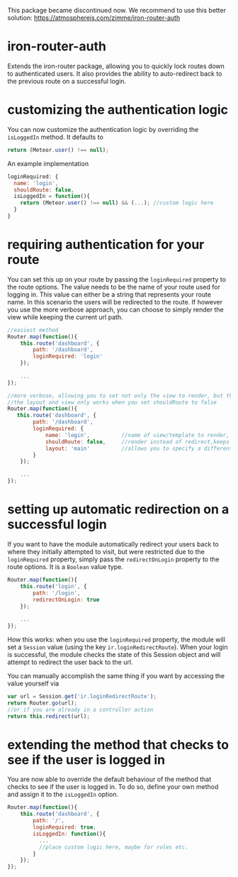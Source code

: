 This package became discontinued now. We recommend to use this better solution: https://atmospherejs.com/zimme/iron-router-auth


iron-router-auth
================

Extends the iron-router package, allowing you to quickly lock routes down to authenticated users. It also provides the ability to auto-redirect back to the previous route on a successful login.

customizing the authentication logic
====================================

You can now customize the authentication logic by overriding the `isLoggedIn` method. It defaults to

```js
return (Meteor.user() !== null);
```

An example implementation

```js
loginRequired: {
  name: 'login',
  shouldRoute: false,
  isLoggedIn = function(){
    return (Meteor.user() !== null) && (...); //custom logic here
  }
}
```

requiring authentication for your route
=======================================

You can set this up on your route by passing the `loginRequired` property to the route options. The value needs to be the name of your route used for logging in. This value can either be a string that represents your route name. In this scenario the users will be redirected to the route. If however you use the more verbose approach, you can choose to simply render the view while keeping the current url path.

```js
//easiest method
Router.map(function(){
    this.route('dashboard', {
        path: '/dashboard',
        loginRequired: 'login'
    });
    
    ...
});

//more verbose, allowing you to set not only the view to render, but the layout if you need to switch it
//the layout and view only works when you set shouldRoute to false
Router.map(function(){
   this.route('dashboard', {
        path: '/dashboard',
        loginRequired: {
            name: 'login',          //name of view/template to render, aka route.template
            shouldRoute: false,     //render instead of redirect,keeps your url intact (defaults to true)
            layout: 'main'          //allows you to specify a different layout, in case your auth vs anonymous pages use different layouts
        }
    });

    ...
});
```

setting up automatic redirection on a successful login
======================================================

If you want to have the module automatically redirect your users back to where they initially attempted to visit, but were restricted due to the `loginRequired` property, simply
pass the `redirectOnLogin` property to the route options. It is a `Boolean` value type.

```js
Router.map(function(){
    this.route('login', {
        path: '/login',
        redirectOnLogin: true
    });
    
    ...
});
```

How this works: when you use the `loginRequired` property, the module will set a `Session` value (using the key `ir.loginRedirectRoute`). When your login is successful, the module checks the state of this Session object and will attempt to redirect the user back to the url. 

You can manually accomplish the same thing if you want by accessing the value yourself via 

```js
var url = Session.get('ir.loginRedirectRoute');
return Router.go(url);
//or if you are already in a controller action
return this.redirect(url);
```

extending the method that checks to see if the user is logged in
================================================================

You are now able to override the default behaviour of the method that checks to see if the user is logged in. To do so, define your own method and assign it to the `isLoggedIn` option. 

```js
Router.map(function(){
    this.route('dashboard', {
        path: '/',
        loginRequired: true,
        isLoggedIn: function(){
          ...
          //place custom logic here, maybe for roles etc. 
        }
    });
});
```
